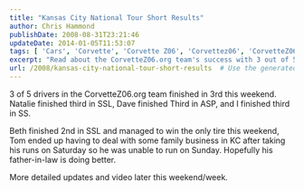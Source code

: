 ```yaml
---
title: "Kansas City National Tour Short Results"
author: Chris Hammond
publishDate: 2008-08-31T23:21:46
updateDate: 2014-01-05T11:53:07
tags: [ 'Cars', 'Corvette', 'Corvette Z06', 'Corvettez06', 'CorvetteZ06org', 'Video', 'Videos' ]
excerpt: "Read about the CorvetteZ06.org team's success with 3 out of 5 drivers finishing in 3rd place over the weekend. Stay tuned for more updates and videos!"
url: /2008/kansas-city-national-tour-short-results  # Use the generated URL with year
---
```

<p>3 of 5 drivers in the CorvetteZ06.org team finished in 3rd this weekend. Natalie finished third in SSL, Dave finished Third in ASP, and I finished third in SS.</p> <p>Beth finished 2nd in SSL and managed to win the only tire this weekend, Tom ended up having to deal with some family business in KC after taking his runs on Saturday so he was unable to run on Sunday. Hopefully his father-in-law is doing better.</p> <p>More detailed updates and video later this weekend/week.</p>


